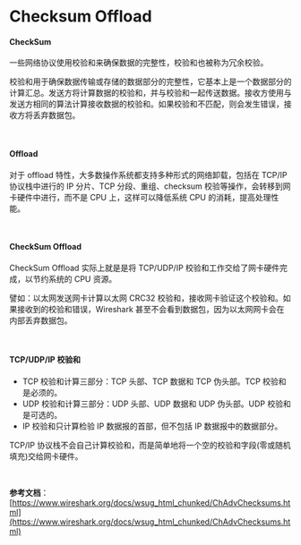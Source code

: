 # Checksum Offload

#### CheckSum

一些网络协议使用校验和来确保数据的完整性，校验和也被称为冗余校验。

校验和用于确保数据传输或存储的数据部分的完整性，它基本上是一个数据部分的计算汇总。发送方将计算数据的校验和，并与校验和一起传送数据。接收方使用与发送方相同的算法计算接收数据的校验和。如果校验和不匹配，则会发生错误，接收方将丢弃数据包。

<br/>

#### Offload

对于 offload 特性，大多数操作系统都支持多种形式的网络卸载，包括在 TCP/IP 协议栈中进行的 IP 分片、TCP 分段、重组、checksum 校验等操作，会转移到网卡硬件中进行，而不是 CPU 上，这样可以降低系统 CPU 的消耗，提高处理性能。

<br/>

#### CheckSum Offload

CheckSum Offload 实际上就是是将 TCP/UDP/IP 校验和工作交给了网卡硬件完成，以节约系统的 CPU 资源。

譬如：以太网发送网卡计算以太网 CRC32 校验和，接收网卡验证这个校验和。如果接收到的校验和错误，Wireshark 甚至不会看到数据包，因为以太网网卡会在内部丢弃数据包。

<br/>

#### TCP/UDP/IP 校验和

- TCP 校验和计算三部分：TCP 头部、TCP 数据和 TCP 伪头部。TCP 校验和是必须的。
- UDP 校验和计算三部分：UDP 头部、UDP 数据和 UDP 伪头部。UDP 校验和是可选的。
- IP 校验和只计算检验 IP 数据报的首部，但不包括 IP 数据报中的数据部分。

TCP/IP 协议栈不会自己计算校验和，而是简单地将一个空的校验和字段(零或随机填充)交给网卡硬件。

<br/>

**参考文档**：
[https://www.wireshark.org/docs/wsug_html_chunked/ChAdvChecksums.html](https://www.wireshark.org/docs/wsug_html_chunked/ChAdvChecksums.html)

